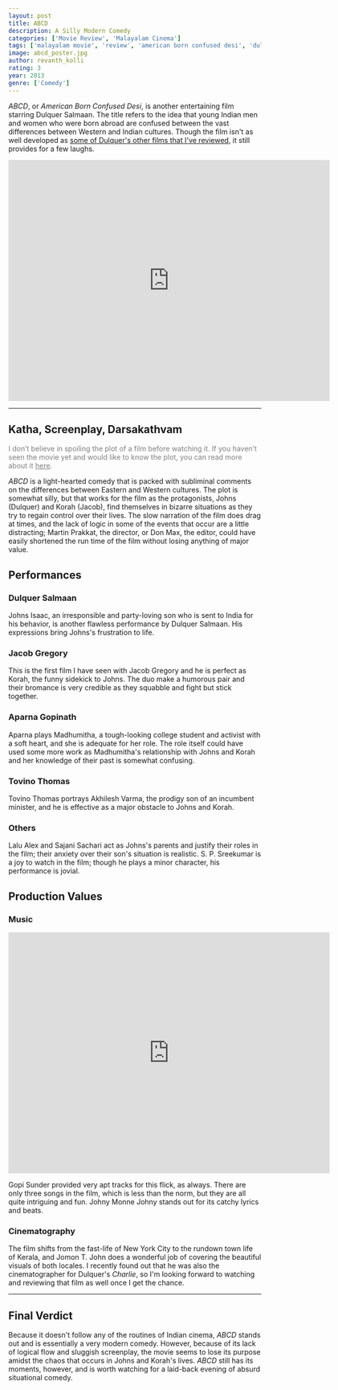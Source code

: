 ```yaml
---
layout: post
title: ABCD
description: A Silly Modern Comedy 
categories: ['Movie Review', 'Malayalam Cinema']
tags: ['malayalam movie', 'review', 'american born confused desi', 'dulquer salmaan', 'gopi sunder', 'aparna gopinath', 'abcd', 'jacob gregory', 'jomon t john', 'martin prakkat']
image: abcd_poster.jpg
author: revanth_kolli
rating: 3
year: 2013
genre: ['Comedy']
---
```


<em>ABCD</em>, or <em>American Born Confused Desi</em>, is another entertaining film starring Dulquer Salmaan. The title refers to the idea that young Indian men and women who were born abroad are confused between the vast differences between Western and Indian cultures. Though the film isn't as well developed as <a href="http://manasulomaatalu.com/?s=dulquer+salmaan" target="_blank">some of Dulquer's other films that I've reviewed</a>, it still provides for a few laughs.
<iframe width="640" height="480" src="https://www.youtube.com/embed/u8FAQibcraY" frameborder="0" allowfullscreen></iframe>

<hr />

<h2><span class="review_header">Katha, Screenplay, Darsakathvam </span></h2>
<span style="color:#808080;">I don’t believe in spoiling the plot of a film before watching it. If you haven’t seen the movie yet and would like to know the plot, you can read more about it <a style="color:#808080;" href="https://en.wikipedia.org/wiki/ABCD:_American-Born_Confused_Desi#Plot" target="_blank">here</a>.</span>

<em>ABCD</em> is a light-hearted comedy that is packed with subliminal comments on the differences between Eastern and Western cultures. The plot is somewhat silly, but that works for the film as the protagonists, Johns (Dulquer) and Korah (Jacob), find themselves in bizarre situations as they try to regain control over their lives. The slow narration of the film does drag at times, and the lack of logic in some of the events that occur are a little distracting; Martin Prakkat, the director, or Don Max, the editor, could have easily shortened the run time of the film without losing anything of major value.
<h2><span class="review_header">Performances</span></h2>
<h3>Dulquer Salmaan</h3>
Johns Isaac, an irresponsible and party-loving son who is sent to India for his behavior, is another flawless performance by Dulquer Salmaan. His expressions bring Johns's frustration to life.
<h3>Jacob Gregory</h3>
This is the first film I have seen with Jacob Gregory and he is perfect as Korah, the funny sidekick to Johns. The duo make a humorous pair and their bromance is very credible as they squabble and fight but stick together.
<h3>Aparna Gopinath</h3>
Aparna plays Madhumitha, a tough-looking college student and activist with a soft heart, and she is adequate for her role. The role itself could have used some more work as Madhumitha's relationship with Johns and Korah and her knowledge of their past is somewhat confusing.
<h3>Tovino Thomas</h3>
Tovino Thomas portrays Akhilesh Varma, the prodigy son of an incumbent minister, and he is effective as a major obstacle to Johns and Korah.
<h3>Others</h3>
Lalu Alex and Sajani Sachari act as Johns's parents and justify their roles in the film; their anxiety over their son's situation is realistic. S. P. Sreekumar is a joy to watch in the film; though he plays a minor character, his performance is jovial.
<h2><span class="review_header">Production Values</span></h2>
<h3>Music</h3>
<iframe width="640" height="480" src="https://www.youtube.com/embed/X25Qy2RwGX4" frameborder="0" allowfullscreen></iframe>

Gopi Sunder provided very apt tracks for this flick, as always. There are only three songs in the film, which is less than the norm, but they are all quite intriguing and fun. Johny Monne Johny stands out for its catchy lyrics and beats.
<h3>Cinematography</h3>
The film shifts from the fast-life of New York City to the rundown town life of Kerala, and Jomon T. John does a wonderful job of covering the beautiful visuals of both locales. I recently found out that he was also the cinematographer for Dulquer's <em>Charlie</em>, so I'm looking forward to watching and reviewing that film as well once I get the chance.

<hr />

<h2><span class="review_header">Final Verdict</span></h2>
Because it doesn't follow any of the routines of Indian cinema, <em>ABCD</em> stands out and is essentially a very modern comedy. However, because of its lack of logical flow and sluggish screenplay, the movie seems to lose its purpose amidst the chaos that occurs in Johns and Korah's lives. <em>ABCD</em> still has its moments, however, and is worth watching for a laid-back evening of absurd situational comedy.
